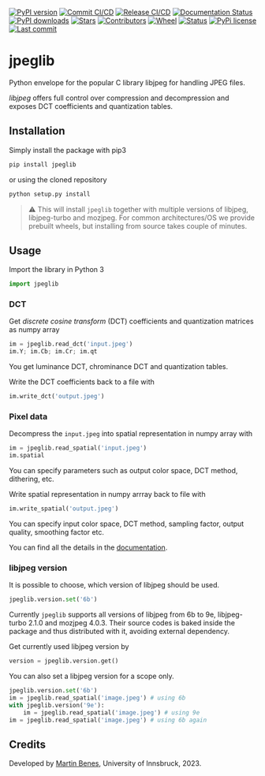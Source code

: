 [![PyPI version](https://badge.fury.io/py/jpeglib.svg)](https://pypi.org/project/jpeglib/)
[![Commit CI/CD](https://github.com/martinbenes1996/jpeglib/actions/workflows/on_commit.yml/badge.svg?branch=master)](https://github.com/martinbenes1996/jpeglib/actions/workflows/on_commit.yml)
[![Release CI/CD](https://github.com/martinbenes1996/jpeglib/actions/workflows/on_release.yml/badge.svg)](https://github.com/martinbenes1996/jpeglib/actions/workflows/on_release.yml)
[![Documentation Status](https://readthedocs.org/projects/jpeglib/badge/?version=latest)](https://jpeglib.readthedocs.io/)
[![PyPI downloads](https://img.shields.io/pypi/dm/jpeglib)](https://pypi.org/project/jpeglib/)
[![Stars](https://img.shields.io/github/stars/martinbenes1996/jpeglib.svg)](https://github.com/martinbenes1996/jpeglib/stargazers)
[![Contributors](https://img.shields.io/github/contributors/martinbenes1996/jpeglib)](https://github.com/martinbenes1996/jpeglib/graphs/contributors)
[![Wheel](https://img.shields.io/pypi/wheel/jpeglib)](https://pypi.org/project/jpeglib/)
[![Status](https://img.shields.io/pypi/status/jpeglib)](https://pypi.com/project/jpeglib/)
[![PyPi license](https://badgen.net/pypi/license/jpeglib)](https://pypi.com/project/jpeglib/)
[![Last commit](https://img.shields.io/github/last-commit/martinbenes1996/jpeglib)](https://GitHub.com/martinbenes1996/jpeglib)


# jpeglib

Python envelope for the popular C library libjpeg for handling JPEG files.

*libjpeg* offers full control over compression and decompression and exposes DCT coefficients and quantization tables.

## Installation

Simply install the package with pip3


```bash
pip install jpeglib
```

or using the cloned repository

```bash
python setup.py install
```


> :warning: This will install `jpeglib` together with multiple versions of libjpeg, libjpeg-turbo and mozjpeg. For common architectures/OS we provide prebuilt wheels, but installing from source takes couple of minutes.

## Usage

Import the library in Python 3

```python
import jpeglib
```

### DCT

Get *discrete cosine transform* (DCT) coefficients and quantization matrices as numpy array


```python
im = jpeglib.read_dct('input.jpeg')
im.Y; im.Cb; im.Cr; im.qt
```

You get luminance DCT, chrominance DCT and quantization tables.

Write the DCT coefficients back to a file with

```python
im.write_dct('output.jpeg')
```

### Pixel data

Decompress the `input.jpeg` into spatial representation in numpy array with

```python
im = jpeglib.read_spatial('input.jpeg')
im.spatial
```

You can specify parameters such as output color space, DCT method, dithering, etc.

Write spatial representation in numpy arrray back to file with

```python
im.write_spatial('output.jpeg')
```

You can specify input color space, DCT method, sampling factor, output quality, smoothing factor etc.

You can find all the details in the [documentation](https://jpeglib.readthedocs.io/).

### libjpeg version

It is possible to choose, which version of libjpeg should be used.

```python
jpeglib.version.set('6b')
```

Currently `jpeglib` supports all versions of libjpeg from 6b to 9e, libjpeg-turbo 2.1.0 and mozjpeg 4.0.3.
Their source codes is baked inside the package and thus distributed with it, avoiding external dependency.

Get currently used libjpeg version by

```python
version = jpeglib.version.get()
```

You can also set a libjpeg version for a scope only.

```python
jpeglib.version.set('6b')
im = jpeglib.read_spatial('image.jpeg') # using 6b
with jpeglib.version('9e'):
    im = jpeglib.read_spatial('image.jpeg') # using 9e
im = jpeglib.read_spatial('image.jpeg') # using 6b again
```


## Credits

Developed by [Martin Benes](https://github.com/martinbenes1996), University of Innsbruck, 2023.

